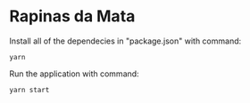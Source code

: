 # Rapinas da Mata


Install all of the dependecies in "package.json" with command:

`yarn`

Run the application with command:

`yarn start`
